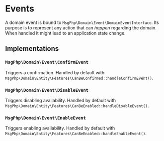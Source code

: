 # Events

A domain event is bound to `MsgPhp\Domain\Event\DomainEventInterface`. Its purpose is to represent any action that can
 _happen_ regarding the domain. When handled it might lead to an application state change.

## Implementations

### `MsgPhp\Domain\Event\ConfirmEvent`

Triggers a confirmation. Handled by default with `MsgPhp\Domain\Entity\Features\CanBeConfirmed::handleConfirmEvent()`.

### `MsgPhp\Domain\Event\DisableEvent`

Triggers disabling availability. Handled by default with `MsgPhp\Domain\Entity\Features\CanBeEnabled::handleDisableEvent()`.

### `MsgPhp\Domain\Event\EnableEvent`

Triggers enabling availability. Handled by default with `MsgPhp\Domain\Entity\Features\CanBeEnabled::handleEnableEvent()`.
